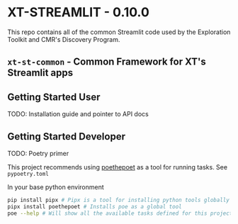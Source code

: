 # XT-STREAMLIT - 0.10.0

This repo contains all of the common Streamlit code used by the Exploration Toolkit and CMR's Discovery Program.

## `xt-st-common` - Common Framework for XT's Streamlit apps

## Getting Started User
TODO: Installation guide and pointer to API docs

## Getting Started Developer
TODO: Poetry primer

This project recommends using [poethepoet](https://poethepoet.natn.io/index.html) as a tool for running tasks. See `pypoetry.toml`

In your base python environment
``` bash
pip install pipx # Pipx is a tool for installing python tools globally
pipx install poethepoet # Installs poe as a global tool
poe --help # Will show all the available tasks defined for this project
```
